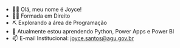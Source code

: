 - 🧙‍♀️ Olá, meu nome é Joyce!
- 👩‍🎓 Formada em Direito
- ⛏ Explorando a área de Programação
- 🌱 Atualmente estou aprendendo Python, Power Apps e Power BI
- 📫 E-mail Institucional: joyce.santos@agu.gov.br

<!---
joycepmsantos/joycepmsantos is a ✨ special ✨ repository because its `README.md` (this file) appears on your GitHub profile.
You can click the Preview link to take a look at your changes.
--->
